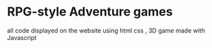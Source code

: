 # RPG-style Adventure games 
all code displayed on the website using html css
, 3D game made with Javascript
